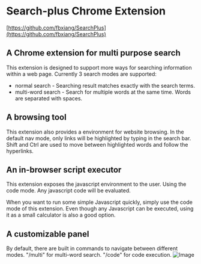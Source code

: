 # Search-plus Chrome Extension
[https://github.com/fbxiang/SearchPlus](https://github.com/fbxiang/SearchPlus)

## A Chrome extension for multi purpose search
This extension is designed to support more ways for searching information within a web page. Currently 3 search modes are supported:

* normal search - Searching result matches exactly with the search terms.
* multi-word search - Search for multiple words at the same time. Words are separated with spaces.

## A browsing tool
This extension also provides a environment for website browsing. In the default nav mode, only links will be highlighted by typing in the search bar. Shift and Ctrl are used to move between highlighted words and follow the hyperlinks.

## An in-browser script executor
This extension exposes the javascript environment to the user. Using the code mode. Any javascript code will be evaluated.

When you want to run some simple Javascript quickly, simply use the code mode of this extension. Even though any Javascript can be executed, using it as a small calculator is also a good option.

## A customizable panel
By default, there are built in commands to navigate between different modes. "/multi" for multi-word search. "/code" for code execution.
![Image](http://localhost:3000/fanboxiang/images/search_plus_1.png)
